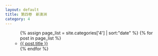 ```yaml
---
layout: default
title: 第四卷　新澳洲
category: 4
---
```

<ul>
  <ul>
    {% assign page_list = site.categories['4'] | sort:"date" %}
    {% for post in page_list %}
      <li><a href="{{ site.baseurl }}{{ post.url }}">{{ post.title }}</a></li>
    {% endfor %}
  </ul>
</ul>

